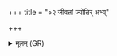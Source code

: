 +++
title = "०२ जीवतां ज्योतिर् अभ्य्"

+++
<details><summary>मूलम् (GR)</summary>

जीवतां ज्योतिर् अभ्य् एहि लोकम्  
आ त्वा हरामि शतशारदाय ।  
द्राघीय आयुः प्रतरं ते कृणोम्य्  
अव मुञ्चन्तु मृत्युपाशा अशस्तीः ॥ +++(Bhatt. mṛtyapāśā)+++
</details>